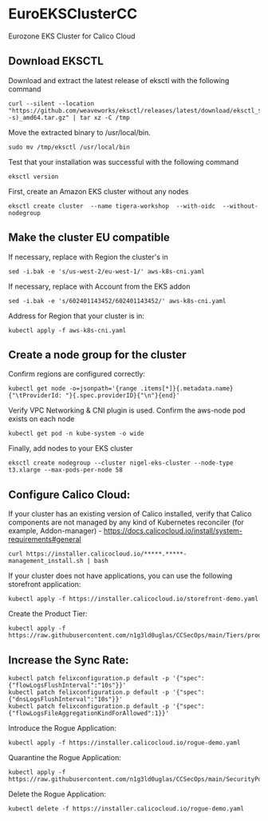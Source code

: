 # EuroEKSClusterCC
Eurozone EKS Cluster for Calico Cloud

## Download EKSCTL


Download and extract the latest release of eksctl with the following command
```
curl --silent --location "https://github.com/weaveworks/eksctl/releases/latest/download/eksctl_$(uname -s)_amd64.tar.gz" | tar xz -C /tmp
```
 
Move the extracted binary to /usr/local/bin.
```
sudo mv /tmp/eksctl /usr/local/bin
``` 

Test that your installation was successful with the following command
```
eksctl version
``` 


First, create an Amazon EKS cluster without any nodes
```
eksctl create cluster  --name tigera-workshop  --with-oidc  --without-nodegroup
```

## Make the cluster EU compatible

If necessary, replace <region-code> with Region the cluster's in
```
sed -i.bak -e 's/us-west-2/eu-west-1/' aws-k8s-cni.yaml
```  
If necessary, replace <account> with Account from the EKS addon
```
sed -i.bak -e 's/602401143452/602401143452/' aws-k8s-cni.yaml
```  
Address for Region that your cluster is in:
```
kubectl apply -f aws-k8s-cni.yaml
```  
## Create a node group for the cluster
  
Confirm regions are configured correctly:
```
kubectl get node -o=jsonpath='{range .items[*]}{.metadata.name}{"\tProviderId: "}{.spec.providerID}{"\n"}{end}'
```
Verify VPC Networking & CNI plugin is used. Confirm the aws-node pod exists on each node
```
kubectl get pod -n kube-system -o wide
```
Finally, add nodes to your EKS cluster
```
eksctl create nodegroup --cluster nigel-eks-cluster --node-type t3.xlarge --max-pods-per-node 58
```

## Configure Calico Cloud:

If your cluster has an existing version of Calico installed, verify that Calico components are not managed by any kind of Kubernetes reconciler (for example, Addon-manager) - https://docs.calicocloud.io/install/system-requirements#general
```
curl https://installer.calicocloud.io/*****.*****-management_install.sh | bash
```

If your cluster does not have applications, you can use the following storefront application:
```
kubectl apply -f https://installer.calicocloud.io/storefront-demo.yaml
```

Create the Product Tier:
```
kubectl apply -f https://raw.githubusercontent.com/n1g3ld0uglas/CCSecOps/main/Tiers/product.yaml
```

## Increase the Sync Rate: 
``` 
kubectl patch felixconfiguration.p default -p '{"spec":{"flowLogsFlushInterval":"10s"}}'
kubectl patch felixconfiguration.p default -p '{"spec":{"dnsLogsFlushInterval":"10s"}}'
kubectl patch felixconfiguration.p default -p '{"spec":{"flowLogsFileAggregationKindForAllowed":1}}'
```

Introduce the Rogue Application:
```
kubectl apply -f https://installer.calicocloud.io/rogue-demo.yaml 
```
 
Quarantine the Rogue Application: 
```
kubectl apply -f https://raw.githubusercontent.com/n1g3ld0uglas/CCSecOps/main/SecurityPolicies/quarantine.yaml
```

Delete the Rogue Application:
```
kubectl delete -f https://installer.calicocloud.io/rogue-demo.yaml 
```
